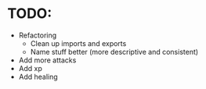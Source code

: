 # TODO:

 - Refactoring
   - Clean up imports and exports
   - Name stuff better (more descriptive and consistent)
 - Add more attacks
 - Add xp
 - Add healing

